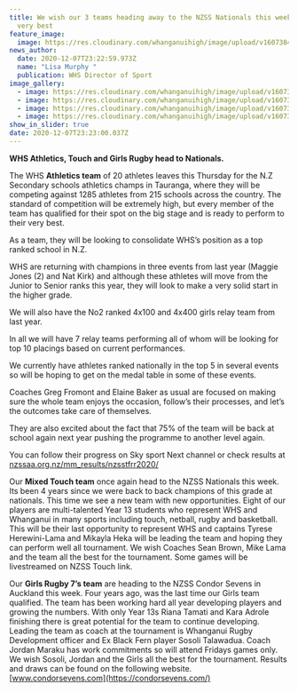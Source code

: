 ```yaml
---
title: We wish our 3 teams heading away to the NZSS Nationals this weekend the
  very best
feature_image:
  image: https://res.cloudinary.com/whanganuihigh/image/upload/v1607384452/News/all_4_photos_for_NZSS_nationals_2020.jpg
news_author:
  date: 2020-12-07T23:22:59.973Z
  name: "Lisa Murphy "
  publication: WHS Director of Sport
image_gallery:
  - image: https://res.cloudinary.com/whanganuihigh/image/upload/v1607383838/News/129618367_1755770367905395_2481087473294861085_o.jpg
  - image: https://res.cloudinary.com/whanganuihigh/image/upload/v1607383811/News/130006162_1755770401238725_6011301079323277049_o.jpg
  - image: https://res.cloudinary.com/whanganuihigh/image/upload/v1607383824/News/129484329_1755770361238729_1075807762324586682_o.jpg
  - image: https://res.cloudinary.com/whanganuihigh/image/upload/v1607383851/News/130697661_1755770417905390_7091768156972209734_o.jpg
show_in_slider: true
date: 2020-12-07T23:23:00.037Z
---
```

**WHS Athletics, Touch and Girls Rugby head to Nationals.**

The WHS **Athletics team** of 20 athletes leaves this Thursday for the N.Z Secondary schools athletics champs in Tauranga, where they will be competing against 1285 athletes from 215 schools across the country. The standard of competition will be extremely high, but every member of the team has qualified for their spot on the big stage and is ready to perform to their very best.

As a team, they will be looking to consolidate WHS’s position as a top ranked school in N.Z.

WHS are returning with champions in three events from last year (Maggie Jones (2) and Nat Kirk) and although these athletes will move from the Junior to Senior ranks this year, they will look to make a very solid start in the higher grade.

We will also have the No2 ranked 4x100 and 4x400 girls relay team from last year.

In all we will have 7 relay teams performing all of whom will be looking for top 10 placings based on current performances.

We currently have athletes ranked nationally in the top 5 in several events so will be hoping to get on the medal table in some of these events.

Coaches Greg Fromont and Elaine Baker as usual are focused on making sure the whole team enjoys the occasion, follow’s their processes, and let’s the outcomes take care of themselves.

They are also excited about the fact that 75% of the team will be back at school again next year pushing the programme to another level again.

You can follow their progress on Sky sport Next channel or check results at [nzssaa.org.nz/mm_results/nzsstfrr2020/](https://nzssaa.org.nz/mm_results/nzsstfrr2020/)

Our **Mixed Touch team** once again head to the NZSS Nationals this week. Its been 4 years since we were back to back champions of this grade at nationals. This time we see a new team with new opportunities. Eight of our players are multi-talented Year 13 students who represent WHS and Whanganui in many sports including touch, netball, rugby and basketball. This will be their last opportunity to represent WHS and captains Tyrese Herewini-Lama and Mikayla Heka will be leading the team and hoping they can perform well all tournament. We wish Coaches Sean Brown, Mike Lama and the team all the best for the tournament. Some games will be livestreamed on NZSS Touch link.

Our **Girls Rugby 7’s team** are heading to the NZSS Condor Sevens in Auckland this week. Four years ago, was the last time our Girls team qualified. The team has been working hard all year developing players and growing the numbers. With only Year 13s Riana Tamati and Kara Adrole finishing there is great potential for the team to continue developing. Leading the team as coach at the tournament is Whanganui Rugby Development officer and Ex Black Fern player Sosoli Talawadua. Coach Jordan Maraku has work commitments so will attend Fridays games only. We wish Sosoli, Jordan and the Girls all the best for the tournament. Results and draws can be found on the following website. [www.condorsevens.com](https://condorsevens.com/)